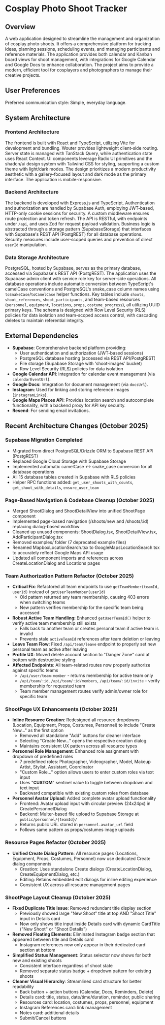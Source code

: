# Cosplay Photo Shoot Tracker

## Overview

A web application designed to streamline the management and organization of cosplay photo shoots. It offers a comprehensive platform for tracking ideas, planning sessions, scheduling events, and managing participants and reference materials. The application provides both calendar and Kanban board views for shoot management, with integrations for Google Calendar and Google Docs to enhance collaboration. The project aims to provide a modern, efficient tool for cosplayers and photographers to manage their creative projects.

## User Preferences

Preferred communication style: Simple, everyday language.

## System Architecture

### Frontend Architecture

The frontend is built with React and TypeScript, utilizing Vite for development and bundling. Wouter provides lightweight client-side routing. Server state is managed with TanStack Query, while authentication state uses React Context. UI components leverage Radix UI primitives and the shadcn/ui design system with Tailwind CSS for styling, supporting a custom theme with light/dark modes. The design prioritizes a modern productivity aesthetic with a gallery-focused layout and dark mode as the primary interface. The application is mobile-responsive.

### Backend Architecture

The backend is developed with Express.js and TypeScript. Authentication and authorization are handled by Supabase Auth, employing JWT-based, HTTP-only cookie sessions for security. A custom middleware ensures route protection and token refresh. The API is RESTful, with endpoints under `/api`, and uses Zod for request payload validation. Business logic is abstracted through a storage pattern (SupabaseStorage) that interfaces with Supabase's REST API (PostgREST) for all database operations. Security measures include user-scoped queries and prevention of direct `userId` manipulation.

### Data Storage Architecture

PostgreSQL, hosted by Supabase, serves as the primary database, accessed via Supabase's REST API (PostgREST). The application uses the Supabase admin client with service role key for server-side operations. All database operations include automatic conversion between TypeScript's camelCase conventions and PostgreSQL's snake_case column names using `toSnakeCase`/`toCamelCase` helper functions. Key tables include `shoots`, `shoot_references`, `shoot_participants`, and team-based resources (`personnel`, `equipment`, `locations`, `props`, `costume_progress`), all utilizing UUID primary keys. The schema is designed with Row Level Security (RLS) policies for data isolation and team-scoped access control, with cascading deletes to maintain referential integrity.

## External Dependencies

- **Supabase**: Comprehensive backend platform providing:
  - User authentication and authorization (JWT-based sessions)
  - PostgreSQL database hosting (accessed via REST API/PostgREST)
  - File storage (Supabase Storage with 'shoot-images' bucket)
  - Row Level Security (RLS) policies for data isolation
- **Google Calendar API**: Integration for calendar event management (via `calendarEventUrl`).
- **Google Docs**: Integration for document management (via `docsUrl`).
- **Instagram**: Used for linking and storing reference images (`instagramLinks`).
- **Google Maps Places API**: Provides location search and autocomplete functionality, with a backend proxy for API key security.
- **Resend**: For sending email invitations.

## Recent Architecture Changes (October 2025)

### Supabase Migration Completed
- Migrated from direct PostgreSQL/Drizzle ORM to Supabase REST API (PostgREST)
- Replaced Google Cloud Storage with Supabase Storage
- Implemented automatic camelCase ↔ snake_case conversion for all database operations
- All 15 database tables created in Supabase with RLS policies
- Helper RPC functions added: `get_user_shoots_with_counts`, `get_shoot_with_details`, `ensure_user_team`

### Page-Based Navigation & Codebase Cleanup (October 2025)
- Merged ShootDialog and ShootDetailView into unified ShootPage component
- Implemented page-based navigation (/shoots/new and /shoots/:id) replacing dialog-based workflow
- Cleaned up unused components: ShootDialog.tsx, ShootDetailView.tsx, AddParticipantDialog.tsx
- Removed examples/ folder (7 deprecated example files)
- Renamed MapboxLocationSearch.tsx to GoogleMapsLocationSearch.tsx to accurately reflect Google Maps API usage
- Updated all component imports and references across CreateLocationDialog and Locations pages

### Team Authorization Pattern Refactor (October 2025)
- **Critical Fix**: Refactored all team endpoints to use `getTeamMember(teamId, userId)` instead of `getUserTeamMember(userId)`
  - Old pattern returned any team membership, causing 403 errors when switching teams
  - New pattern verifies membership for the specific team being accessed
- **Robust Active Team Handling**: Enhanced `getUserTeamId()` helper to verify active team membership still exists
  - Falls back to another team or creates personal team if active team is invalid
  - Prevents stale `activeTeamId` references after team deletion or leaving
- **Leave Team Flow**: Fixed `/api/team/leave` endpoint to properly set new personal team as active after leaving
- **Profile UX**: Moved delete account section to "Danger Zone" card at bottom with destructive styling
- **Affected Endpoints**: All team-related routes now properly authorize against specific teams
  - `/api/user/team-member` - returns membership for active team only
  - `/api/team/:id`, `/api/team/:id/members`, `/api/team/:id/invite` - verify membership for requested team
  - Team member management routes verify admin/owner role for specific team

### ShootPage UX Enhancements (October 2025)
- **Inline Resource Creation**: Redesigned all resource dropdowns (Location, Equipment, Props, Costumes, Personnel) to include "Create New..." as the first option
  - Removed all standalone "Add" buttons for cleaner interface
  - Selecting "Create New..." opens the respective creation dialog
  - Maintains consistent UX pattern across all resource types
- **Personnel Role Management**: Enhanced role assignment with dropdown of predefined roles
  - 7 predefined roles: Photographer, Videographer, Model, Makeup Artist, Stylist, Assistant, Coordinator
  - "Custom Role..." option allows users to enter custom roles via text input
  - Uses "__CUSTOM__" sentinel value to toggle between dropdown and text input
  - Backward compatible with existing custom roles from database
- **Personnel Avatar Upload**: Added complete avatar upload functionality
  - Frontend: Avatar upload input with circular preview (24x24px) in CreatePersonnelDialog
  - Backend: Multer-based file upload to Supabase Storage at `public/personnel/{teamId}/`
  - Returns public URL stored in `personnel.avatar_url` field
  - Follows same pattern as props/costumes image uploads

### Resource Pages Refactor (October 2025)
- **Unified Create Dialog Pattern**: All resource pages (Locations, Equipment, Props, Costumes, Personnel) now use dedicated Create dialog components
  - Creation: Uses standalone Create dialogs (CreateLocationDialog, CreateEquipmentDialog, etc.)
  - Editing: Retains embedded edit dialogs for inline editing experience
  - Consistent UX across all resource management pages

### ShootPage Layout Cleanup (October 2025)
- **Fixed Duplicate Title Issue**: Removed redundant title display section
  - Previously showed large "New Shoot" title at top AND "Shoot Title" input in Details card
  - Now only shows title input inside Details card with dynamic CardTitle ("New Shoot" or "Shoot Details")
- **Removed Floating Elements**: Eliminated Instagram badge section that appeared between title and Details card
  - Instagram references now only appear in their dedicated card section at bottom
- **Simplified Status Management**: Status selector now shows for both new and existing shoots
  - Consistent interface regardless of shoot state
  - Removed separate status badge + dropdown pattern for existing shoots
- **Cleaner Visual Hierarchy**: Streamlined card structure for better readability
  - Back button + action buttons (Calendar, Docs, Reminders, Delete)
  - Details card: title, status, date/time/duration, reminder, public sharing
  - Resources card: location, costumes, props, personnel, equipment
  - Instagram References card: link management
  - Notes card: additional details
  - Submit/Cancel buttons